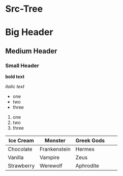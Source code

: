 # Src-Tree

# Big Header

## Medium Header

### Small Header

**bold text**

_italic text_


* one
* two
* three

1. one
1. two
1. three

|Ice Cream  |Monster   |Greek Gods   |   |   |
|---|---|---|---|---|
|Chocolate   |Frankenstein   |Hermes   |   |   |
|Vanilla   |Vampire   |Zeus   |   |   |
|Strawberry   |Werewolf   |Aphrodite   |   |   |

